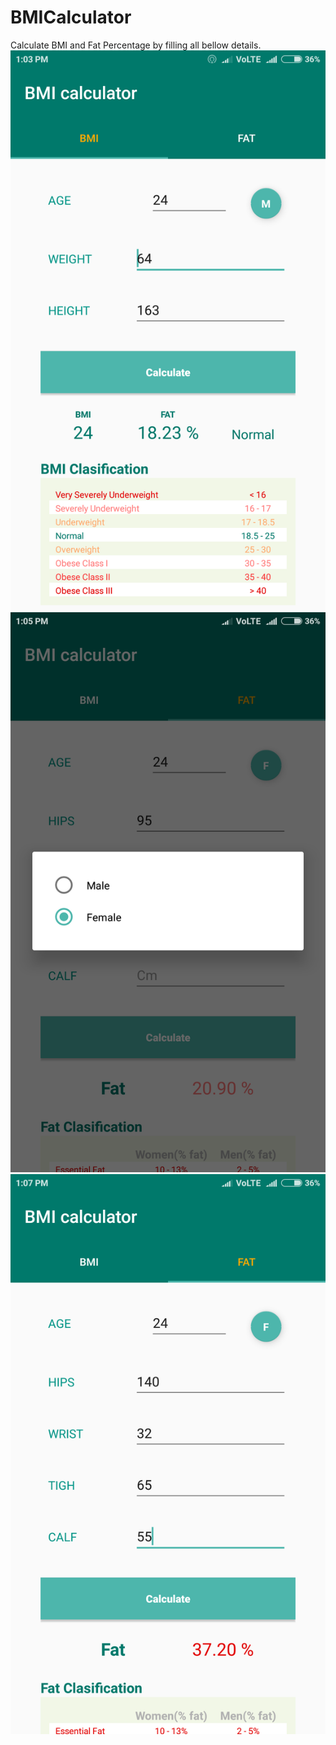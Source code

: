 # BMICalculator
Calculate BMI and Fat Percentage by filling all bellow details.
![BMI calculate male female](https://github.com/pawansonih/BMICalculator/blob/master/app/src/main/java/guru/images/B.png)![BMI calculate male female](https://github.com/pawansonih/BMICalculator/blob/master/app/src/main/java/guru/images/A.png)![BMI calculate male female](https://github.com/pawansonih/BMICalculator/blob/master/app/src/main/java/guru/images/C.png)
